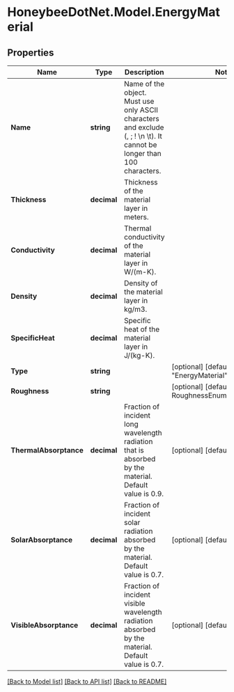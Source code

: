 
# HoneybeeDotNet.Model.EnergyMaterial

## Properties

Name | Type | Description | Notes
------------ | ------------- | ------------- | -------------
**Name** | **string** | Name of the object. Must use only ASCII characters and exclude (, ; ! \\n \\t). It cannot be longer than 100 characters. | 
**Thickness** | **decimal** | Thickness of the material layer in meters. | 
**Conductivity** | **decimal** | Thermal conductivity of the material layer in W/(m-K). | 
**Density** | **decimal** | Density of the material layer in kg/m3. | 
**SpecificHeat** | **decimal** | Specific heat of the material layer in J/(kg-K). | 
**Type** | **string** |  | [optional] [default to "EnergyMaterial"]
**Roughness** | **string** |  | [optional] [default to RoughnessEnum.MediumRough]
**ThermalAbsorptance** | **decimal** | Fraction of incident long wavelength radiation that is absorbed by the material. Default value is 0.9. | [optional] [default to 0.9M]
**SolarAbsorptance** | **decimal** | Fraction of incident solar radiation absorbed by the material. Default value is 0.7. | [optional] [default to 0.7M]
**VisibleAbsorptance** | **decimal** | Fraction of incident visible wavelength radiation absorbed by the material. Default value is 0.7. | [optional] [default to 0.7M]

[[Back to Model list]](../README.md#documentation-for-models)
[[Back to API list]](../README.md#documentation-for-api-endpoints)
[[Back to README]](../README.md)

